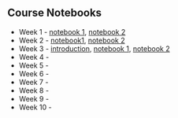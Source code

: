 ## Course Notebooks

- Week 1 - [notebook 1](https://github.com/tisimpson/pbi/blob/main/notebooks/week1_practical_introduction.ipynb), [notebook 2](https://github.com/tisimpson/pbi/blob/main/notebooks/week1_example_notebook.ipynb)
- Week 2 - [notebook1](https://github.com/tisimpson/pbi/blob/main/notebooks/week2/week2_lecture4_introduction.ipynb), [notebook 2](https://github.com/tisimpson/pbi/blob/main/notebooks/week2/week2_lecture4_notebook.ipynb)
- Week 3 - [introduction](https://github.com/tisimpson/pbi/blob/main/notebooks/week3/week3_lecture6_introduction.ipynb), [notebook 1](https://github.com/tisimpson/pbi/blob/main/notebooks/week3/week3_lecture6_notebook1.ipynb), [notebook 2](https://github.com/tisimpson/pbi/blob/main/notebooks/week3/week3_lecture6_notebook2.ipynb)
- Week 4 -
- Week 5 -
- Week 6 -
- Week 7 -
- Week 8 -
- Week 9 -
- Week 10 -
